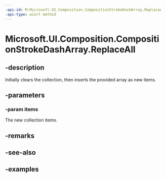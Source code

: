```yaml
---
-api-id: M:Microsoft.UI.Composition.CompositionStrokeDashArray.ReplaceAll(System.Single[])
-api-type: winrt method
---
```


<!-- Method syntax.
public void CompositionStrokeDashArray.ReplaceAll(Single[] items)
-->

# Microsoft.UI.Composition.CompositionStrokeDashArray.ReplaceAll

## -description

Initially clears the collection, then inserts the provided array as new items.

## -parameters
### -param items

The new collection items.

## -remarks

## -see-also

## -examples

